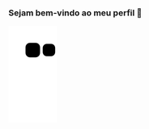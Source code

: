 ### Sejam bem-vindo ao meu perfil 👋

![Snake animation](https://github.com/EltonCampos07/EltonCampos07/blob/output/github-contribution-grid-snake.svg)

